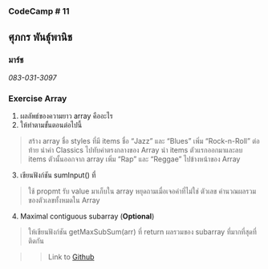 ### CodeCamp # 11  

## **ศุภกร พันธุ์พานิช**  
### มาร์ช
*083-031-3097*  

### Exercise Array
1. ผลลัพธ์ของความยาว array คืออะไร
2. ให้ทำตามขั้นตอนต่อไปนี้
> สร้าง array ชื่อ styles ที่มี items ชื่อ “Jazz” และ “Blues”
> เพิ่ม “Rock-n-Roll” ต่อท้าย
> นำค่า Classics ไปทับค่าตรงกลางของ Array
> นำ items ตัวแรกออกมาและลบ items ตัวนั้นออกจาก array
> เพิ่ม “Rap” และ “Reggae” ไปข้างหน้าของ Array
3. เขียนฟังก์ชัน sumInput() ที่
> ใช้ propmt รับ value มาเก็บใน array
> หยุดถามเมื่อเจอค่าที่ไม่ใช่ ตัวเลข
> คำนวณผลรวมของตัวเลขทั้งหมดใน Array
4. Maximal contiguous subarray (**Optional**)
> ให้เขียนฟังก์ชัน getMaxSubSum(arr) ที่ return ผลรวมของ subarray ที่มากที่สุดที่ติดกัน


>> Link to [Github]()